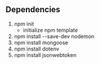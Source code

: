 ## Dependencies

1. npm init
   - initialize npm template
2. npm install --save-dev nodemon
3. npm install mongoose
4. npm install dotenv
5. npm install jsonwebtoken
